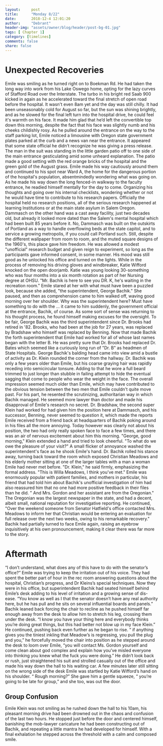```yaml
---
layout:     post
title:      "Monday 8/22"
date:       2018-12-4 12:01:20
author:     "Debrant"
header-img: "assets/owner/blog/header/post-bg-01.jpg"
tags: [ Chapter 1]
category: [timelines]
comments: false
share: false
---
```



# Unexpected Recoveries
  Emile was smiling as he turned right on to Boekman Rd. He had taken the long way into work from his Lake Oswego home, opting for the lazy curves of Stafford Road over the Interstate. The turbo in his bright red Saab 900 kicked in again as he accelerated toward the final stretch of open road before the hospital. It wasn't even 8am yet and the day was still chilly. It had been unseasonably cold for August so far, but the sun was shining brightly, and as he slowed for the final left turn into the hospital drive, he could feel it's warmth on his face. It made him glad that he’d left the convertible top down this morning, despite the fact that his face was slightly numb and his cheeks childishly rosy.   As he pulled around the entrance on the way to the staff parking lot, Emile noticed a limousine with Oregon state government plates parked at the curb and a news van near the entrance. It appeared that some state official he didn’t recognize he was giving a press release. The man in the suit was standing in the little garden patio off to one side of the main entrance gesticulating amid some unheard explanation. The patio made a good setting with the red orange bricks of the hospital and the green gold of the August grass. Emile made his way cautiously around them and continued to his spot near Ward A, the home for the dangerous portion of the hospital's population, absentmindedly wondering what was going on.   As he made his way down the long fenced-in walkway to the faculty entrance, he readied himself mentally for the day to come. Organizing his thoughts and going over his internal checklists, wondering whether or not he would have time to contribute to his research papers. Officially the hospital held no research positions, all of the serious research happened at learning Institutions or at the main state asylum in Salem Oregon. Dammasch on the other hand was a cast away facility, just two decades old, but already it looked more dated than the Salem's mental hospital which had been built 85 years before it. No, Dammasch was built on the outskirts of Portland as a way to handle overflowing beds at the state capitol, and to service a growing metropolis, if you could call Portland such.   Still, despite the different wallpaper from room to room, and the muted square designs of the 1960's, this place gave him freedom. He was allowed a modest "unofficial" research budget and given reign to experiment, so long as the participants gave informed consent, in some manner. His mood was still good as he unlocked his office and turned on the lights. While in the process of removing his driving gloves and windbreaker, Katie Wifford knocked on the open doorjamb. Katie was young looking 30-something who was four months into a six month rotation as part of her Nursing degree at OHSU. "Mr. Bachik is here to see you DR. K, he's waiting in the recreation room." Emile stared at her with what must have been a puzzled look, because she added, "the superintendent, George Bachik." She paused, and then as comprehension came to him walked off, waving good morning over her shoulder.   Why was the superintendent here? Must have something to do with the ... it came to him suddenly, the government official at the entrance, Bachik, of course. As some sort of sense was returning to his thought process, he found himself making excuses for the oversight. To be fair, George Bachik was the third superintendent since Dr. Brooks had retired in '82. Brooks, who had been at the job for 27 years, was replaced by Bradshaw who himself was replaced by Benning. Now that made Bachik the forth superintendent that Emile had worked for all of whose last names began with the letter B. He was pretty sure that Dr. Brooks had replaced Dr. Bates which seemed like a curiously long run of "Dr. B" as headmen of State Hospitals.   George Bachik's balding head came into view amid a bustle of activity as Dr. Klein rounded the corner from the hallway. Dr. Bachik was only a few years older than Emile, but his coarse graying hair was rapidly receding into semicircular tonsure. Adding to that he wore a full beard trimmed to just longer than stubble in failing attempt to hide the eventual sagging that come to people who wear the weight in the face. The overall impression seemed much older than Emile, which may have contributed to the obvious tension between the two men that Emile couldn't quite move past. For his part, he resented the scrutinizing, authoritarian way in which Bachik managed. He seemed more lawyer than doctor and made his disapproval of Emile's research no secret. Dr. Bradshaw, the second super Klein had worked for had given him the position here at Dammasch, and his successor, Benning, never seemed to question it, which made the reports Emile received from a friend back at headquarters of Bachik poking around in his files all the more annoying.   Today however was clearly not about his position, the two had only really spoken face to face a few times, and there was an air of nervous excitement about him this morning. "George, good morning," Klein extended a hand and tried to look cheerful. "To what do we owe the pleasure of your visit?" A small flicker of annoyance washed the superintendent's face as he shook Emile's hand. Dr. Bachik rolled his stance away, turning back toward the room which exposed Christian Meadows and his elderly mother sitting at one of the larger tables with a man a woman Emile had never met before. "Dr. Klein," he said firmly, emphasizing the formal address. "This is Willa Meadows, I think you've met." Emile was enormously popular with patient families, and mothers in particular, his friend that had told him about Bachik's unofficial investigation of him had also reassured him that no one had more positive feedback in their files than he did. " And Mrs. Gordon and her assistant are from the Oregonian." The Oregonian was the largest newspaper in the state, and had a decent, albeit small, national reputation for investigative reporting.   He continued, "Over the weekend someone from Senator Hatfield's office contacted Mrs. Meadows to inform her that Christian would be entering an evaluation for full release over the next two weeks, owing to his remarkable recovery." Bachik had partially turned to face Emile again, raising an eyebrow inquisitively at his own pronouncement, making it clear there was far more to the story.
# Aftermath
  “I don’t understand, what does any of this have to do with the senator’s office?” Emile was trying to keep the irritation out of his voice. They had spent the better part of hour in the rec room answering questions about the hospital, Christian’s progress, and Dr Kleins’s special techniques. Now they were in his office, but superintendent Bachik had seated himself behind Emile’s desk adding to his level of irritation and a growing sense of dis-ease.   “You know as well as I that the senator doesn’t have any real authority here, but he has pull and he sits on several influential boards and panels.” Bachik leaned back forcing the chair to recline as he pushed himself far enough away from the desk to allow him to stretch his leg, crossing them under the desk. “I know you have your thing here and everybody thinks you’re doing great things, but this had better not blow up in my face Klein.”   He continued, pushing back even further as he began to rise. “ if anything gives you the tiniest inkling that Meadow’s is regressing, you pull the plug and you,” he forcefully moved the chair into position as he stepped around the desk to loom over Emile, “you will contact Ms. Gordon yourself and come clean about god complex and explain how you’ve misled everyone into thinking you knew what the fuck you were doing.” He didn’t look back or rush, just straightened his suit and strolled casually out of the office and made his way down the hall to his waiting car.   A few minutes later still sitting on the wrong side of the desk Emile was startled by Katie Wifford’s hand on his shoulder. “ Rough morning?” She gave him a gentle squeeze, “ you’re going to be late for group,” and she too, was out the door.
## Group Confusion
  Emile Klein was not smiling as he rushed down the hall to his 10am, his pleasant morning drive had been drowned out in the chaos and confusion of the last two hours. He stopped just before the door and centered himself, banishing the mob-lawyer caricature he had been constructing out of Bachik, and repeating a little mantra he had developed for himself. With a final exhalation he stepped across the threshold with a calm and composed smile.
